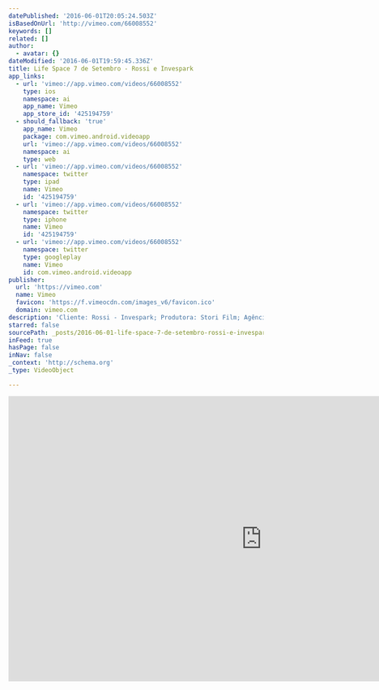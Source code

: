 ```yaml
---
datePublished: '2016-06-01T20:05:24.503Z'
isBasedOnUrl: 'http://vimeo.com/66008552'
keywords: []
related: []
author:
  - avatar: {}
dateModified: '2016-06-01T19:59:45.336Z'
title: Life Space 7 de Setembro - Rossi e Invespark
app_links:
  - url: 'vimeo://app.vimeo.com/videos/66008552'
    type: ios
    namespace: ai
    app_name: Vimeo
    app_store_id: '425194759'
  - should_fallback: 'true'
    app_name: Vimeo
    package: com.vimeo.android.videoapp
    url: 'vimeo://app.vimeo.com/videos/66008552'
    namespace: ai
    type: web
  - url: 'vimeo://app.vimeo.com/videos/66008552'
    namespace: twitter
    type: ipad
    name: Vimeo
    id: '425194759'
  - url: 'vimeo://app.vimeo.com/videos/66008552'
    namespace: twitter
    type: iphone
    name: Vimeo
    id: '425194759'
  - url: 'vimeo://app.vimeo.com/videos/66008552'
    namespace: twitter
    type: googleplay
    name: Vimeo
    id: com.vimeo.android.videoapp
publisher:
  url: 'https://vimeo.com'
  name: Vimeo
  favicon: 'https://f.vimeocdn.com/images_v6/favicon.ico'
  domain: vimeo.com
description: 'Cliente: Rossi - Invespark; Produtora: Stori Film; Agência: FAV Propaganda; Direção de Cena e Direção de Fotografia: Rodrigo...'
starred: false
sourcePath: _posts/2016-06-01-life-space-7-de-setembro-rossi-e-invespark.md
inFeed: true
hasPage: false
inNav: false
_context: 'http://schema.org'
_type: VideoObject

---
```

<iframe src="http://cdn.embedly.com/widgets/media.html?src=https%3A%2F%2Fplayer.vimeo.com%2Fvideo%2F66008552&amp;src_secure=1&amp;url=https%3A%2F%2Fvimeo.com%2F66008552&amp;image=https%3A%2F%2Fi.vimeocdn.com%2Fvideo%2F437241593_1280x720.jpg&amp;key=b7d04c9b404c499eba89ee7072e1c4f7&amp;type=text%2Fhtml&amp;schema=vimeo" width="1000" height="563" scrolling="no" frameborder="0" allowfullscreen="" style=""></iframe>